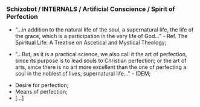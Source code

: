### Schizobot / INTERNALS / Artificial Conscience / Spirit of Perfection
* "...in addition to the natural life of the soul, a supernatural life, the life of the grace, which is a participation in the very life of God..." - Ref. The Spiritual Life: A Treatise on Ascetical and Mystical Theology;
- "...But, as it is a practical science, we also call it the art of perfection, since its purpose is to lead souls to Christian perfection; or the art of arts, since there is no art more excellent than the one of perfecting a soul in the noblest of lives, supernatural life..." - IDEM;
* Desire for perfection;
* Means of perfection;
* [...]
